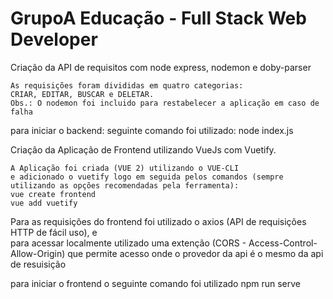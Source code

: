 GrupoA Educação - Full Stack Web Developer
===================

Criação da API de requisitos com node express, nodemon e doby-parser

    As requisições foram divididas em quatro categorias:
    CRIAR, EDITAR, BUSCAR e DELETAR.
    Obs.: O nodemon foi incluido para restabelecer a aplicação em caso de falha
para iniciar o backend: seguinte comando foi utilizado:
node index.js

Criação da Aplicação de Frontend utilizando VueJs com Vuetify.

    A Aplicação foi criada (VUE 2) utilizando o VUE-CLI
    e adicionado o vuetify logo em seguida pelos comandos (sempre utilizando as opções recomendadas pela ferramenta):
    vue create frontend
    vue add vuetify
Para as requisições do frontend foi utilizado o axios (API de requisições HTTP de fácil uso), e  
para acessar localmente utilizado uma extenção (CORS - Access-Control-Allow-Origin) que permite acesso onde o provedor da api é o mesmo da api de resuisição

para iniciar o frontend o seguinte comando foi utilizado
npm run serve





    
